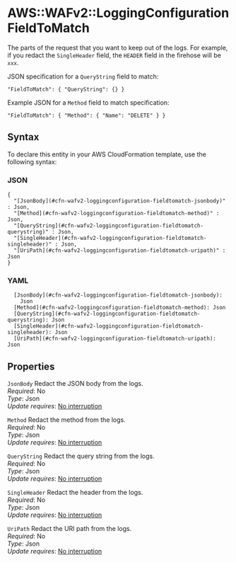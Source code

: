 # AWS::WAFv2::LoggingConfiguration FieldToMatch<a name="aws-properties-wafv2-loggingconfiguration-fieldtomatch"></a>

The parts of the request that you want to keep out of the logs\. For example, if you redact the `SingleHeader` field, the `HEADER` field in the firehose will be `xxx`\. 

JSON specification for a `QueryString` field to match: 

 `"FieldToMatch": { "QueryString": {} }` 

Example JSON for a `Method` field to match specification:

 `"FieldToMatch": { "Method": { "Name": "DELETE" } }` 

## Syntax<a name="aws-properties-wafv2-loggingconfiguration-fieldtomatch-syntax"></a>

To declare this entity in your AWS CloudFormation template, use the following syntax:

### JSON<a name="aws-properties-wafv2-loggingconfiguration-fieldtomatch-syntax.json"></a>

```
{
  "[JsonBody](#cfn-wafv2-loggingconfiguration-fieldtomatch-jsonbody)" : Json,
  "[Method](#cfn-wafv2-loggingconfiguration-fieldtomatch-method)" : Json,
  "[QueryString](#cfn-wafv2-loggingconfiguration-fieldtomatch-querystring)" : Json,
  "[SingleHeader](#cfn-wafv2-loggingconfiguration-fieldtomatch-singleheader)" : Json,
  "[UriPath](#cfn-wafv2-loggingconfiguration-fieldtomatch-uripath)" : Json
}
```

### YAML<a name="aws-properties-wafv2-loggingconfiguration-fieldtomatch-syntax.yaml"></a>

```
  [JsonBody](#cfn-wafv2-loggingconfiguration-fieldtomatch-jsonbody): 
    Json
  [Method](#cfn-wafv2-loggingconfiguration-fieldtomatch-method): Json
  [QueryString](#cfn-wafv2-loggingconfiguration-fieldtomatch-querystring): Json
  [SingleHeader](#cfn-wafv2-loggingconfiguration-fieldtomatch-singleheader): Json
  [UriPath](#cfn-wafv2-loggingconfiguration-fieldtomatch-uripath): Json
```

## Properties<a name="aws-properties-wafv2-loggingconfiguration-fieldtomatch-properties"></a>

`JsonBody`  <a name="cfn-wafv2-loggingconfiguration-fieldtomatch-jsonbody"></a>
Redact the JSON body from the logs\.   
*Required*: No  
*Type*: Json  
*Update requires*: [No interruption](https://docs.aws.amazon.com/AWSCloudFormation/latest/UserGuide/using-cfn-updating-stacks-update-behaviors.html#update-no-interrupt)

`Method`  <a name="cfn-wafv2-loggingconfiguration-fieldtomatch-method"></a>
Redact the method from the logs\.   
*Required*: No  
*Type*: Json  
*Update requires*: [No interruption](https://docs.aws.amazon.com/AWSCloudFormation/latest/UserGuide/using-cfn-updating-stacks-update-behaviors.html#update-no-interrupt)

`QueryString`  <a name="cfn-wafv2-loggingconfiguration-fieldtomatch-querystring"></a>
Redact the query string from the logs\.   
*Required*: No  
*Type*: Json  
*Update requires*: [No interruption](https://docs.aws.amazon.com/AWSCloudFormation/latest/UserGuide/using-cfn-updating-stacks-update-behaviors.html#update-no-interrupt)

`SingleHeader`  <a name="cfn-wafv2-loggingconfiguration-fieldtomatch-singleheader"></a>
Redact the header from the logs\.   
*Required*: No  
*Type*: Json  
*Update requires*: [No interruption](https://docs.aws.amazon.com/AWSCloudFormation/latest/UserGuide/using-cfn-updating-stacks-update-behaviors.html#update-no-interrupt)

`UriPath`  <a name="cfn-wafv2-loggingconfiguration-fieldtomatch-uripath"></a>
Redact the URI path from the logs\.   
*Required*: No  
*Type*: Json  
*Update requires*: [No interruption](https://docs.aws.amazon.com/AWSCloudFormation/latest/UserGuide/using-cfn-updating-stacks-update-behaviors.html#update-no-interrupt)